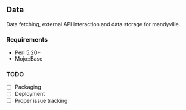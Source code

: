 ## Data

Data fetching, external API interaction and data storage for mandyville.

### Requirements

* Perl 5.20+
* Mojo::Base

### TODO

* [ ] Packaging
* [ ] Deployment
* [ ] Proper issue tracking
